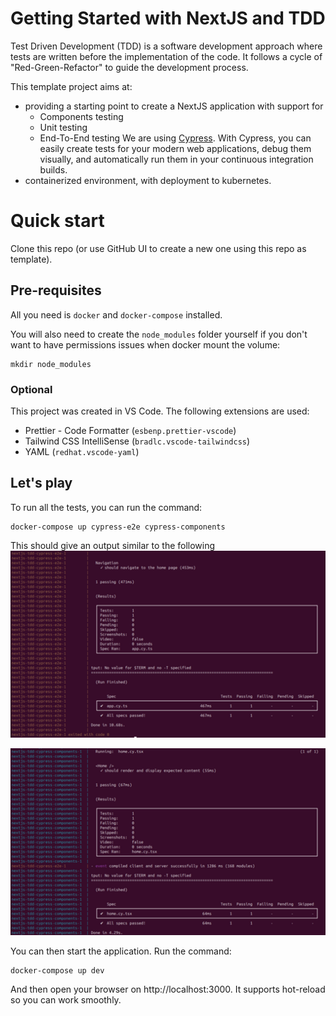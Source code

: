 # Getting Started with NextJS and TDD

Test Driven Development (TDD) is a software development approach where tests are written before the implementation of the code. It follows a cycle of "Red-Green-Refactor" to guide the development process.

This template project aims at:
- providing a starting point to create a NextJS application with support for
  - Components testing
  - Unit testing
  - End-To-End testing
  We are using [Cypress](https://cypress.io). With Cypress, you can easily create tests for your modern web applications, debug them visually, and automatically run them in your continuous integration builds.
- containerized environment, with deployment to kubernetes.

# Quick start

Clone this repo (or use GitHub UI to create a new one using this repo as template).

## Pre-requisites

All you need is `docker` and `docker-compose` installed.

You will also need to create the `node_modules` folder yourself if you don't want to have permissions issues when docker mount the volume:
```
mkdir node_modules
```

### Optional

This project was created in VS Code. The following extensions are used:
- Prettier - Code Formatter (`esbenp.prettier-vscode`)
- Tailwind CSS IntelliSense (`bradlc.vscode-tailwindcss`)
- YAML (`redhat.vscode-yaml`)

## Let's play

To run all the tests, you can run the command:
```
docker-compose up cypress-e2e cypress-components
```
This should give an output similar to the following
![Cypress E2E output](docs/img/cypress-e2e.png)

![Cypress Components output](docs/img/cypress-components.png)

You can then start the application. Run the command:
```
docker-compose up dev
```
And then open your browser on http://localhost:3000. It supports hot-reload so you can work smoothly.